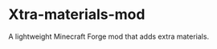 Xtra-materials-mod
==================

A lightweight Minecraft Forge mod that adds extra materials.
